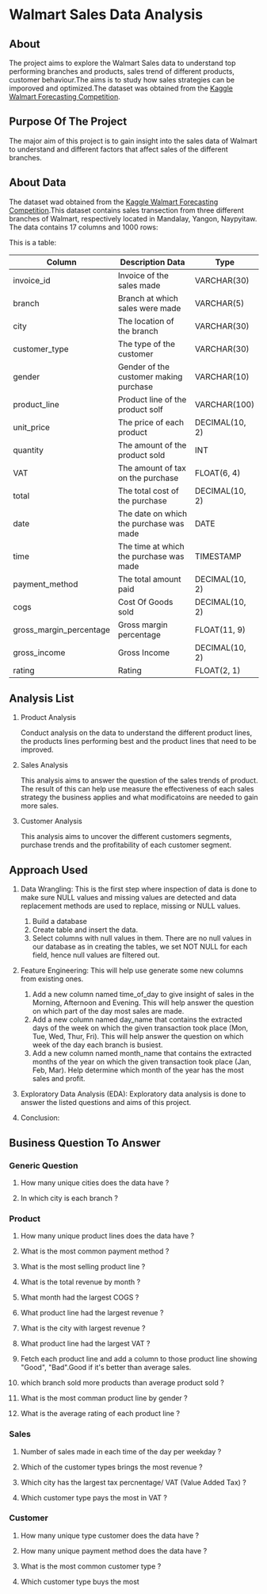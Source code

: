 # Walmart Sales Data Analysis
## About 
The project aims to explore the Walmart Sales data to understand top performing branches and products, sales trend of different products, customer behaviour.The aims is to study how sales strategies can be imporoved and optimized.The dataset was obtained from the [Kaggle Walmart Forecasting Competition](https://www.kaggle.com/c/walmart-recruiting-store-sales-forecasting).

## Purpose Of The Project
The major aim of this project is to gain insight into the sales data of Walmart to understand and different factors that affect sales of the different branches.

## About Data
The dataset wad obtained from the [Kaggle Walmart Forecasting Competition](https://www.kaggle.com/c/walmart-recruiting-store-sales-forecasting).This dataset contains sales transection from three different branches of Walmart, respectively located in Mandalay, Yangon, Naypyitaw. The data contains 17 columns and 1000 rows:

This is a table:

|Column	               |                 Description	Data                 |                   Type       |
|---                    |       ---                                        |        ---                    |
|invoice_id	           |        Invoice of the sales made	                 |             VARCHAR(30)       |
|branch	               |         Branch at which sales were made           |             	VARCHAR(5)       |
|city	                  |        The location of the branch	               |             VARCHAR(30)       |
|customer_type	          |        The type of the customer          	       |             VARCHAR(30)       |
|gender	                 |       Gender of the customer making purchase    |            	VARCHAR(10)      | 
|product_line	             |      Product line of the product solf          |             	VARCHAR(100)   |
|unit_price	               |     The price of each product	               |               DECIMAL(10, 2)   |
|quantity	                 |    The amount of the product sold	           |                 INT            |
|VAT	                      |   The amount of tax on the purchase	       |                 FLOAT(6, 4)      |
|total	                     |  The total cost of the purchase            |             	DECIMAL(10, 2)      |
|date	                     | The date on which the purchase was made       |             	DATE               |
|time	                     |     The time at which the purchase was made	 |                 TIMESTAMP      |
|payment_method	           |    The total amount paid	                     |             DECIMAL(10, 2)     |
|cogs	                     |     Cost Of Goods sold                        |             	DECIMAL(10, 2)     |
|gross_margin_percentage	   |     Gross margin percentage	                 |                 FLOAT(11, 9)    |
|gross_income	             |     Gross Income	                             |             DECIMAL(10, 2)      |
|rating                     |   	Rating	                                   |              FLOAT(2, 1)        |


## Analysis List
1. Product Analysis

   Conduct analysis on the data to understand the different product lines, the products lines performing best and the product lines that need to be improved.

2. Sales Analysis

   This analysis aims to answer the question of the sales trends of product. The result of this can help use measure the effectiveness of each sales strategy the business applies and what modificatoins are needed to gain more sales.

3. Customer Analysis

   This analysis aims to uncover the different customers segments, purchase trends and the profitability of each customer segment.

## Approach Used
1. Data Wrangling: This is the first step where inspection of data is done to make sure NULL values and missing values are detected and data replacement methods are used to replace, missing or NULL values.
   1. Build a database
   2. Create table and insert the data.
   3.  Select columns with null values in them. There are no null values in our database as in creating the tables, we set NOT NULL for each field, hence null values are filtered out.

1. Feature Engineering: This will help use generate some new columns from existing ones.
   1. Add a new column named time_of_day to give insight of sales in the Morning, Afternoon and Evening. This will help answer the question on which part of the day most sales are made.
   2. Add a new column named day_name that contains the extracted days of the week on which the given transaction took place (Mon, Tue, Wed, Thur, Fri). This will help answer the question on which week of the day       each branch is busiest.
   3. Add a new column named month_name that contains the extracted months of the year on which the given transaction took place (Jan, Feb, Mar). Help determine which month of the year has the most sales and 
      profit.
3. Exploratory Data Analysis (EDA): Exploratory data analysis is done to answer the listed questions and aims of this project.

4. Conclusion:



## Business Question To Answer
### Generic Question
1. How many unique cities does the data have ?

2. In which city is each branch ?

### Product
1. How many unique product lines does the data have ?

2. What is the most common payment method ?

3. What is the most selling product line ?

4. What is the total revenue by month ?

5. What month had the largest COGS ?

6. What product line had the largest revenue ?

7. What is the city with largest revenue ?

8. What product line had the largest VAT ?

9. Fetch each product line and add a column to those product line showing "Good", "Bad".Good if it's better than average sales.

10. which branch sold more products than average product sold ?
    
11. What is the most comman product line by gender ?
   
12. What is the average rating of each product line ?

### Sales 
1. Number of sales made in each time of the day per weekday ?

2.  Which of the customer types brings the most revenue ?

3.  Which city has the largest tax percnentage/ VAT (Value Added Tax) ?

4.  Which customer type pays the most in VAT ?


### Customer
1. How many unique type customer does the data have ?

2. How many unique payment method does the data have ?

3. What is the most common customer type ?

4. Which customer type buys the most
